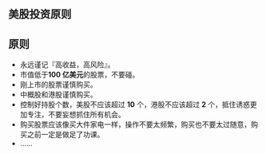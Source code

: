 美股投资原则
------------

##  原则

- 永远谨记『高收益，高风险』。
- 市值低于**100 亿美元**的股票，不要碰。
- 刚上市的股票谨慎购买。
- 中概股和港股谨慎购买。
- 控制好持股个数，美股不应该超过 **10** 个，港股不应该超过 **2** 个，抵住诱惑更加专注，不要妄想抓住所有机会。
- 购买股票应该像买大件家电一样，操作不要太频繁，购买也不要太过随意，购买之前一定是做足了功课。
- ……
